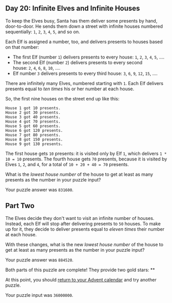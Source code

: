 ## Day 20: Infinite Elves and Infinite Houses

To keep the Elves busy, Santa has them deliver some presents by hand, door-to-door. He sends them down a street with infinite houses numbered sequentially: `1`, `2`, `3`, `4`, `5`, and so on.

Each Elf is assigned a number, too, and delivers presents to houses based on that number:

- The first Elf (number `1`) delivers presents to every house: `1`, `2`, `3`, `4`, `5`, ....
- The second Elf (number `2`) delivers presents to every second house: `2`, `4`, `6`, `8`, `10`, ....
- Elf number `3` delivers presents to every third house: `3`, `6`, `9`, `12`, `15`, ....

There are infinitely many Elves, numbered starting with `1`. Each Elf delivers presents equal to *ten times* his or her number at each house.

So, the first nine houses on the street end up like this:

```
House 1 got 10 presents.
House 2 got 30 presents.
House 3 got 40 presents.
House 4 got 70 presents.
House 5 got 60 presents.
House 6 got 120 presents.
House 7 got 80 presents.
House 8 got 150 presents.
House 9 got 130 presents.
```

The first house gets `10` presents: it is visited only by Elf `1`, which delivers `1 * 10 = 10` presents. The fourth house gets `70` presents, because it is visited by Elves `1`, `2`, and `4`, for a total of `10 + 20 + 40 = 70` presents.

What is the *lowest house number* of the house to get at least as many presents as the number in your puzzle input?

Your puzzle answer was `831600`.

## Part Two

The Elves decide they don't want to visit an infinite number of houses. Instead, each Elf will stop after delivering presents to `50` houses. To make up for it, they decide to deliver presents equal to *eleven times* their number at each house.

With these changes, what is the new *lowest house number* of the house to get at least as many presents as the number in your puzzle input?

Your puzzle answer was `884520`.

Both parts of this puzzle are complete! They provide two gold stars: **

At this point, you should [return to your Advent calendar](https://adventofcode.com/2015) and try another puzzle.

Your puzzle input was `36000000`.
